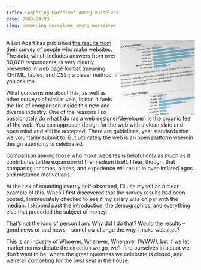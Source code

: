 ```yaml
---
title: Comparing Ourselves Among Ourselves
date: 2009-04-08
slug: comparing_ourselves_among_ourselves
---
```

<p><img src="/assets/img/alasurvey.jpg" alt="alasurvey.jpg" border="0" width="200" height="200" align="right" />A List Apart has published <a href="http://aneventapart.com/alasurvey2008/">the results from their survey of people who make websites</a>. The data, which includes answers from over 30,000 respondents, is very clearly presented in web page format (meaning XHTML, tables, and CSS); a clever method, if you ask me.</p>

<p>What concerns me about this, as well as other surveys of similar vein, is that it fuels the fire of comparison inside this new and diverse industry. One of the reasons I so passionately do what I do (as a web designer/developer) is the organic feel of the web. You can approach design for the web with a clean slate and open mind and still be accepted. There are guidelines, yes; standards that we voluntarily submit to. But ultimately the web is an open platform wherein design autonomy is celebrated.</p>

<p>Comparison among those who make websites is helpful only as much as it contributes to the expansion of the medium itself. I fear, though, that comparing incomes, biases, and experience will result in over-inflated egos and mistuned motivations.</p>

<p>At the risk of sounding overtly self-absorbed, I&#8217;ll use myself as a clear example of this. When I first discovered that the survey results had been posted, I immediately checked to see if my salary was on par with the median. I skipped past the introduction, the demographics, and everything else that preceded the subject of money.</p>

<p>That&#8217;s not the kind of person I am. Why did I do that? Would the results &#8211; good news or bad news &#8211; somehow change the way I make websites?</p>

<p>This is an industry of Whoever, Wherever, Whenever (WWW), but if we let market norms dictate the direction we go, we&#8217;ll find ourselves in a spot we don&#8217;t want to be: where the great openness we celebrate is closed, and we&#8217;re all competing for the best seat in the house.</p>